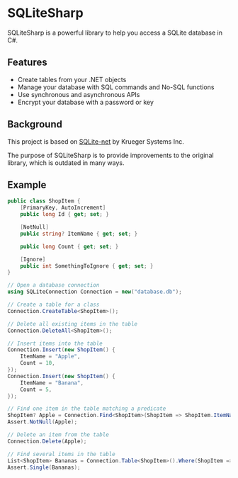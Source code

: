 # SQLiteSharp

SQLiteSharp is a powerful library to help you access a SQLite database in C#.

## Features

- Create tables from your .NET objects
- Manage your database with SQL commands and No-SQL functions
- Use synchronous and asynchronous APIs
- Encrypt your database with a password or key

## Background

This project is based on [SQLite-net](https://github.com/praeclarum/sqlite-net) by Krueger Systems Inc.

The purpose of SQLiteSharp is to provide improvements to the original library, which is outdated in many ways.

## Example

```cs
public class ShopItem {
    [PrimaryKey, AutoIncrement]
    public long Id { get; set; }

    [NotNull]
    public string? ItemName { get; set; }

    public long Count { get; set; }

    [Ignore]
    public int SomethingToIgnore { get; set; }
}
```

```cs
// Open a database connection
using SQLiteConnection Connection = new("database.db");

// Create a table for a class
Connection.CreateTable<ShopItem>();

// Delete all existing items in the table
Connection.DeleteAll<ShopItem>();

// Insert items into the table
Connection.Insert(new ShopItem() {
    ItemName = "Apple",
    Count = 10,
});
Connection.Insert(new ShopItem() {
    ItemName = "Banana",
    Count = 5,
});

// Find one item in the table matching a predicate
ShopItem? Apple = Connection.Find<ShopItem>(ShopItem => ShopItem.ItemName == "Apple");
Assert.NotNull(Apple);

// Delete an item from the table
Connection.Delete(Apple);

// Find several items in the table
List<ShopItem> Bananas = Connection.Table<ShopItem>().Where(ShopItem => ShopItem.ItemName == "Banana").ToList();
Assert.Single(Bananas);
```